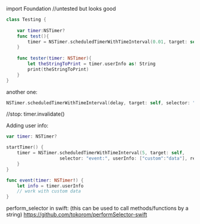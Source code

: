 import Foundation
//untested but looks good
```swift
class Testing {
    
    var timer:NSTimer?
    func test(){
        timer = NSTimer.scheduledTimerWithTimeInterval(0.01, target: self, selector: "tester:", userInfo: somethingToPass, repeats: false)
    }
    
    func tester(timer: NSTimer){
        let theStringToPrint = timer.userInfo as! String
        print(theStringToPrint)
    }
}
```



another one:
```swift
NSTimer.scheduledTimerWithTimeInterval(delay, target: self, selector: "onFlip", userInfo: nil, repeats: false)
```


//stop:
timer.invalidate()


Adding user info:

```swift
var timer: NSTimer?

startTimer() {
    timer = NSTimer.scheduledTimerWithTimeInterval(5, target: self,
                    selector: "event:", userInfo: ["custom":"data"], repeats: true)
    }
}

func event(timer: NSTimer!) {        
    let info = timer.userInfo
    // work with custom data        
}
```


perform_selector in swift: (this can be used to call methods/functions by a string)
https://github.com/tokorom/performSelector-swift

